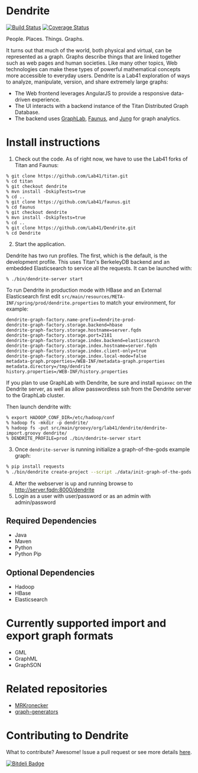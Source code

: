Dendrite
=======
[![Build Status](https://travis-ci.org/Lab41/Dendrite.png?branch=master)](https://travis-ci.org/Lab41/Dendrite) [![Coverage Status](https://coveralls.io/repos/Lab41/Dendrite/badge.png)](https://coveralls.io/r/Lab41/Dendrite)

People. Places. Things. Graphs.

It turns out that much of the world, both physical and virtual, can be represented as a graph. Graphs describe things that are linked together such as web pages and human societies. Like many other topics, Web technologies can make these types of powerful mathematical concepts more accessible to everyday users.
Dendrite is a Lab41 exploration of ways to analyze, manipulate, version, and share extremely large graphs:
- The Web frontend leverages AngularJS to provide a responsive data-driven experience.
- The UI interacts with a backend instance of the Titan Distributed Graph Database.
- The backend uses [GraphLab](https://graphlab.org), [Faunus](http://thinkaurelius.github.io/faunus/), and [Jung](http://jung.sourceforge.net/) for graph analytics.

Install instructions
====================

1. Check out the code. As of right now, we have to use the Lab41 forks of Titan
   and Faunus:

  ```
  % git clone https://github.com/Lab41/titan.git
  % cd titan
  % git checkout dendrite
  % mvn install -DskipTests=true
  % cd ..
  % git clone https://github.com/Lab41/faunus.git
  % cd faunus
  % git checkout dendrite
  % mvn install -DskipTests=true
  % cd ..
  % git clone https://github.com/Lab41/Dendrite.git
  % cd Dendrite
  ```

2. Start the application.

  Dendrite has two run profiles. The first, which is the default, is the
  development profile. This uses Titan's BerkeleyDB backend and an embedded
  Elasticsearch to service all the requests. It can be launched with:

  ```
  % ./bin/dendrite-server start
  ```

  To run Dendrite in production mode with HBase and an External Elasticsearch
  first edit ``src/main/resources/META-INF/spring/prod/dendrite.properties`` 
  to match your environment, for example:

  ```
  dendrite-graph-factory.name-prefix=dendrite-prod-
  dendrite-graph-factory.storage.backend=hbase
  dendrite-graph-factory.storage.hostname=server.fqdn
  dendrite-graph-factory.storage.port=2181
  dendrite-graph-factory.storage.index.backend=elasticsearch
  dendrite-graph-factory.storage.index.hostname=server.fqdn
  dendrite-graph-factory.storage.index.client-only=true
  dendrite-graph-factory.storage.index.local-mode=false
  metadata-graph.properties=/WEB-INF/metadata-graph.properties
  metadata.directory=/tmp/dendrite
  history.properties=/WEB-INF/history.properties
  ```

  If you plan to use GraphLab with Dendrite, be sure and install ``mpiexec`` on the Dendrite server, as well as allow passwordless ssh from the Dendrite server to the GraphLab cluster.

  Then launch dendrite with:

  ```
  % export HADOOP_CONF_DIR=/etc/hadoop/conf
  % hadoop fs -mkdir -p dendrite/
  % hadoop fs -put src/main/groovy/org/lab41/dendrite/dendrite-import.groovy dendrite/
  % DENDRITE_PROFILE=prod ./bin/dendrite-server start
  ```

3. Once ``dendrite-server`` is running initialize a graph-of-the-gods example graph:

  ```bash
  % pip install requests
  % ./bin/dendrite create-project --script ./data/init-graph-of-the-gods.groovy my-project-name
  ```

4. After the webserver is up and running browse to http://server.fqdn:8000/dendrite
5. Login as a user with user/password or as an admin with admin/password

Required Dependencies
---------------------

- Java
- Maven
- Python
- Python Pip

Optional Dependencies
---------------------

- Hadoop
- HBase
- Elasticsearch


Currently supported import and export graph formats 
===================================================

- GML
- GraphML
- GraphSON

Related repositories
====================

 - [MRKronecker](https://github.com/Lab41/MRKronecker)
 - [graph-generators](http://lab41.github.io/graph-generators/)

Contributing to Dendrite
=======================

What to contribute?  Awesome!  Issue a pull request or see more details [here](https://github.com/Lab41/Dendrite/blob/master/CONTRIBUTING.md).

[![Bitdeli Badge](https://d2weczhvl823v0.cloudfront.net/Lab41/dendrite/trend.png)](https://bitdeli.com/free "Bitdeli Badge")
